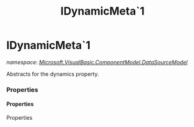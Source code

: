 ﻿---
title: IDynamicMeta`1
---

# IDynamicMeta`1
_namespace: [Microsoft.VisualBasic.ComponentModel.DataSourceModel](N-Microsoft.VisualBasic.ComponentModel.DataSourceModel.html)_

Abstracts for the dynamics property.




### Properties

#### Properties
Properties
